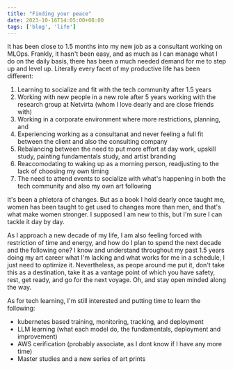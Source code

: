```yaml
---
title: "Finding your peace"
date: 2023-10-16T14:05:00+08:00
tags: ['blog', 'life']
---
```


It has been close to 1.5 months into my new job as a consultant working on MLOps. Frankly, it hasn't been easy, and as much as I can manage what I do on the daily basis, there has been a much needed demand for me to step up and level up. Literally every facet of my productive life has been different:

1. Learning to socialize and fit with the tech community after 1.5 years
2. Working with new people in a new role after 5 years working with the research group at Netvirta (whom I love dearly and are close friends with)
3. Working in a corporate environment where more restrictions, planning, and 
4. Experiencing working as a consultanat and never feeling a full fit between the client and also the consulting company
5. Rebalancing between the need to put more effort at day work, upskill study, painting fundamentals study, and artist branding
6. Reaccomodating to waking up as a morning person, readjusting to the lack of choosing my own timing
7. The need to attend events to socialize with what's happening in both the tech community and also my own art following

It's been a phletora of changes. But as a book I hold dearly once taught me, women has been taught to get used to changes more than men, and that's what make women stronger. I supposed I am new to this, but I'm sure I can tackle it day by day.

As I approach a new decade of my life, I am also feeling forced with restriction of time and energy, and how do I plan to spend the next decade and the following one? I know and understand throughout my past 1.5 years doing my art career what I'm lacking and what works for me in a schedule, I just need to optimize it. Nevertheless, as peope around me put it, don't take this as a destination, take it as a vantage point of which you have safety, rest, get ready, and go for the next voyage. Oh, and stay open minded along the way.

As for tech learning, I'm still interested and putting time to learn the following: 
- kubernetes based training, monitoring, tracking,  and deployment 
- LLM learning (what each model do, the fundamentals, deployment and improvement)
- AWS cerification (probably associate, as I dont know if I have any more time)
- Master studies and a new series of art prints